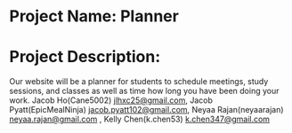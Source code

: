 # Project Name: Planner
# Project Description: 
Our website will be a planner for students to schedule meetings, study sessions, and classes as well as time how long you have been doing your work.
Jacob Ho(Cane5002) jlhxc25@gmail.com, Jacob Pyatt(EpicMealNinja) jacob.pyatt102@gmail.com, Neyaa Rajan(neyaarajan) neyaa.rajan@gmail.com , Kelly Chen(k.chen53) k.chen347@gmail.com
